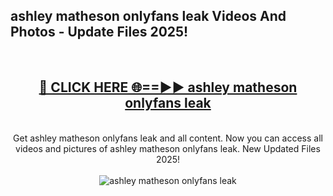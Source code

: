 <h2>ashley matheson onlyfans leak Videos And Photos - Update Files 2025!</h2>
<br>
<div align="center">
<h2><a href="https://top-ai-tools.click/QrbHav" rel="nofollow">🔴 CLICK HERE 🌐==►► ashley matheson onlyfans leak</a></h2>
<br>
Get ashley matheson onlyfans leak and all content. Now you can access all videos and pictures of ashley matheson onlyfans leak. New Updated Files 2025!
<br>
<br>
<a href="https://top-ai-tools.click/QrbHav" rel="nofollow" data-target="animated-image.originalLink"><img src="https://i.ibb.co.com/WyWwxjT/player-gif2.gif" alt="ashley matheson onlyfans leak" style="max-width: 100%; display: inline-block;" data-target="animated-image.originalImage"></a>
</div>
<br>